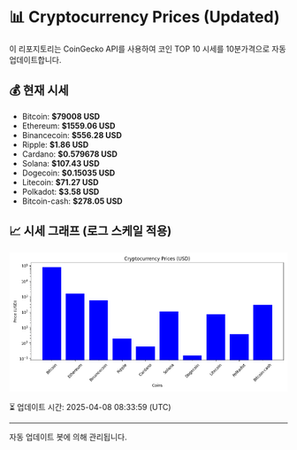 
# 📊 Cryptocurrency Prices (Updated)

이 리포지토리는 CoinGecko API를 사용하여 코인 TOP 10 시세를 10분가격으로 자동 업데이트합니다.

## 💰 현재 시세
- Bitcoin: **$79008 USD**
- Ethereum: **$1559.06 USD**
- Binancecoin: **$556.28 USD**
- Ripple: **$1.86 USD**
- Cardano: **$0.579678 USD**
- Solana: **$107.43 USD**
- Dogecoin: **$0.15035 USD**
- Litecoin: **$71.27 USD**
- Polkadot: **$3.58 USD**
- Bitcoin-cash: **$278.05 USD**

## 📈 시세 그래프 (로그 스케일 적용)
![Crypto Prices](crypto_prices.png)

⏳ 업데이트 시간: 2025-04-08 08:33:59 (UTC)

---
자동 업데이트 봇에 의해 관리됩니다.

